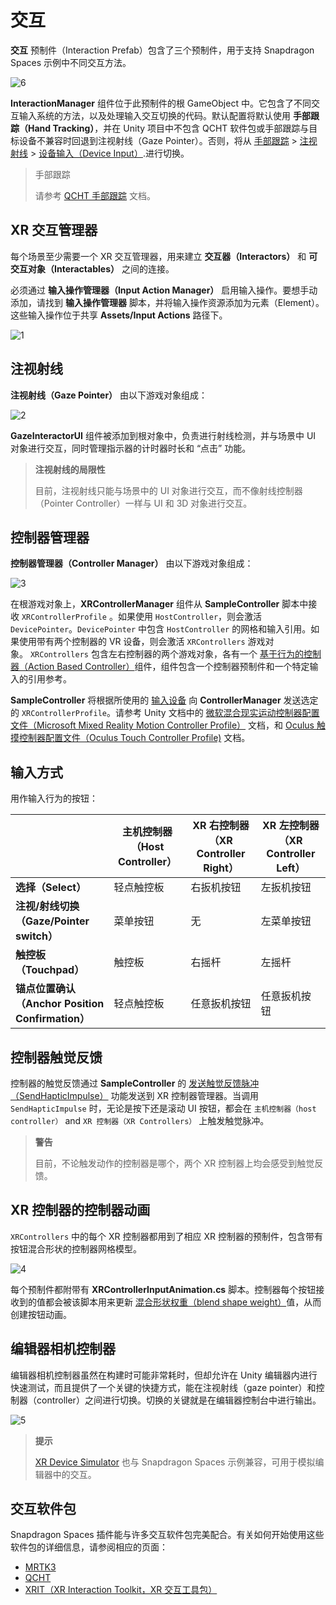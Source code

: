 # 交互

**交互** 预制件（Interaction Prefab）包含了三个预制件，用于支持 Snapdragon Spaces 示例中不同交互方法。

![6](./pic-Interaction/6.png)

**InteractionManager** 组件位于此预制件的根 GameObject 中。它包含了不同交互输入系统的方法，以及处理输入交互切换的代码。默认配置将默认使用 **手部跟踪（Hand Tracking）**，并在 Unity 项目中不包含 QCHT 软件包或手部跟踪与目标设备不兼容时回退到注视射线（Gaze Pointer）。否则，将从 [手部跟踪](./QCHTGuide/HandTrackingOverview.md) > [注视射线](#注视射线) > [设备输入（Device Input）](#控制器管理器).进行切换。

> 手部跟踪
>
> 请参考 [QCHT 手部跟踪](./QCHTGuide/BasicSceneSetup.md) 文档。

## XR 交互管理器

每个场景至少需要一个 XR 交互管理器，用来建立 **交互器（Interactors）** 和 **可交互对象（Interactables）** 之间的连接。

必须通过 **输入操作管理器（Input Action Manager）** 启用输入操作。要想手动添加，请找到 **输入操作管理器** 脚本，并将输入操作资源添加为元素（Element）。这些输入操作位于共享 **Assets/Input Actions** 路径下。

![1](./pic-Interaction/1.png)

## 注视射线

**注视射线（Gaze Pointer）** 由以下游戏对象组成：

![2](./pic-Interaction/2.png)

**GazeInteractorUI** 组件被添加到根对象中，负责进行射线检测，并与场景中 UI 对象进行交互，同时管理指示器的计时器时长和 “点击” 功能。

>**注视射线的局限性**
>
>目前，注视射线只能与场景中的 UI 对象进行交互，而不像射线控制器（Pointer Controller）一样与 UI 和 3D 对象进行交互。

## 控制器管理器

**控制器管理器（Controller Manager）** 由以下游戏对象组成：

![3](./pic-Interaction/3.png)

在根游戏对象上，**XRControllerManager** 组件从 **SampleController** 脚本中接收 `XRControllerProfile` 。如果使用 `HostController`，则会激活 `DevicePointer`。`DevicePointer` 中包含 `HostController` 的网格和输入引用。如果使用带有两个控制器的 VR 设备，则会激活 `XRControllers` 游戏对象。 `XRControllers` 包含左右控制器的两个游戏对象，各有一个 [基于行为的控制器（Action Based Controller）](https://docs.unity3d.com/Packages/com.unity.xr.interaction.toolkit@1.0/manual/index.html#controllerinteractor)组件，组件包含一个控制器预制件和一个特定输入的引用参考。

**SampleController** 将根据所使用的 [输入设备](https://docs.unity3d.com/ScriptReference/XR.InputDevice.html) 向 **ControllerManager** 发送选定的 `XRControllerProfile`。请参考 Unity 文档中的 [微软混合现实运动控制器配置文件（Microsoft Mixed Reality Motion Controller Profile）](https://docs.unity3d.com/Packages/com.unity.xr.openxr@1.4/manual/features/microsoftmotioncontrollerprofile.html) 文档，和 [Oculus 触摸控制器配置文件（Oculus Touch Controller Profile)](https://docs.unity3d.com/Packages/com.unity.xr.openxr@1.4/manual/features/oculustouchcontrollerprofile.html) 文档。

## 输入方式

用作输入行为的按钮：

|  | 主机控制器（Host Controller） | XR 右控制器（XR Controller Right） | XR 左控制器（XR Controller Left） |
| --- | --- | --- | --- |
| **选择（Select）** | 轻点触控板 | 右扳机按钮 | 左扳机按钮 |
| **注视/射线切换（Gaze/Pointer switch）** | 菜单按钮 | 无 | 左菜单按钮 |
| **触控板（Touchpad）** | 触控板 | 右摇杆 | 左摇杆 |
| **锚点位置确认（Anchor Position Confirmation）** | 轻点触控板 | 任意扳机按钮 | 任意扳机按钮 |

## 控制器触觉反馈

控制器的触觉反馈通过 **SampleController** 的 [发送触觉反馈脉冲（SendHapticImpulse）](https://docs.unity3d.com/ScriptReference/XR.InputDevice.SendHapticImpulse.html) 功能发送到 XR 控制器管理器。当调用 `SendHapticImpulse` 时，无论是按下还是滚动 UI 按钮，都会在 `主机控制器（host controller）` and `XR 控制器（XR Controllers）` 上触发触觉脉冲。

>**警告**
>
>目前，不论触发动作的控制器是哪个，两个 XR 控制器上均会感受到触觉反馈。

## XR 控制器的控制器动画

 `XRControllers` 中的每个 XR 控制器都用到了相应 XR 控制器的预制件，包含带有按钮混合形状的控制器网格模型。

![4](./pic-Interaction/4.png)

每个预制件都附带有 **XRControllerInputAnimation.cs** 脚本。控制器每个按钮接收到的值都会被该脚本用来更新 [混合形状权重（blend shape weight）](https://docs.unity3d.com/Manual/BlendShapes.html)值，从而创建按钮动画。

## 编辑器相机控制器

编辑器相机控制器虽然在构建时可能非常耗时，但却允许在 Unity 编辑器内进行快速测试，而且提供了一个关键的快捷方式，能在注视射线（gaze pointer）和控制器（controller）之间进行切换。切换的关键就是在编辑器控制台中进行输出。

![5](./pic-Interaction/5.png)

> **提示**
>
> [XR Device Simulator](https://docs.unity3d.com/Packages/com.unity.xr.interaction.toolkit@2.3/manual/xr-device-simulator-overview.html) 也与 Snapdragon Spaces 示例兼容，可用于模拟编辑器中的交互。

## 交互软件包

Snapdragon Spaces 插件能与许多交互软件包完美配合。有关如何开始使用这些软件包的详细信息，请参阅相应的页面：

- [MRTK3](https://docs.spaces.qualcomm.com/Unity/samples/preview/MRTK3SampleWinOnly.html)
- [QCHT](https://docs.spaces.qualcomm.com/unity/handtracking/BasicSceneSetup.html)
- [XRIT（XR Interaction Toolkit，XR 交互工具包）](https://docs.spaces.qualcomm.com/Unity/samples/XRITSample.html)